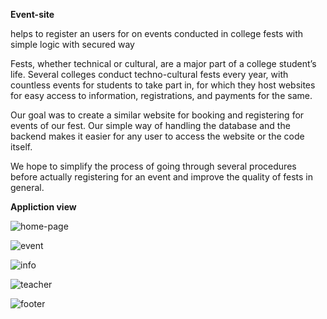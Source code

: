 **Event-site**

helps to register an users for on events conducted in college fests with simple logic with secured way

Fests, whether technical or cultural, are a major part of a college student’s life. Several colleges conduct techno-cultural fests every year, with countless events for students to take part in, for which they host websites for easy access to information, registrations, and payments for the same.

Our goal was to create a similar website for booking and registering for events of our fest. 
Our simple way of handling the database and the backend makes it easier for any user to access the website or the code itself. 

We hope to simplify the process of going through several procedures before actually registering for an event and improve the quality of fests in general. 

**Appliction view**

![home-page](https://user-images.githubusercontent.com/76782291/186950867-90785415-0bc1-47d9-a96d-895c05c92d01.png)

![event](https://user-images.githubusercontent.com/76782291/186950885-a163c50a-4c6d-4727-8644-acc60d3b03c0.png)

![info](https://user-images.githubusercontent.com/76782291/186950896-b5ceec23-7be2-4b0d-8d9f-bb76e84c80e7.png)

![teacher](https://user-images.githubusercontent.com/76782291/186950902-afa64090-0022-48d4-bf95-125d43707974.png)

![footer](https://user-images.githubusercontent.com/76782291/186950916-ed8da103-0f8e-4b5f-a75b-65352e8d1820.png)
